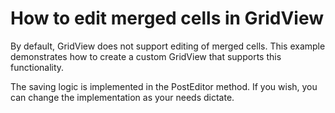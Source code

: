 # How to edit merged cells in GridView


<p>By default, GridView does not support editing of merged cells. This example demonstrates how to create a custom GridView that supports this functionality. </p><p>The saving logic is implemented in the PostEditor method. If you wish, you can change the implementation as your needs dictate.</p>

<br/>


